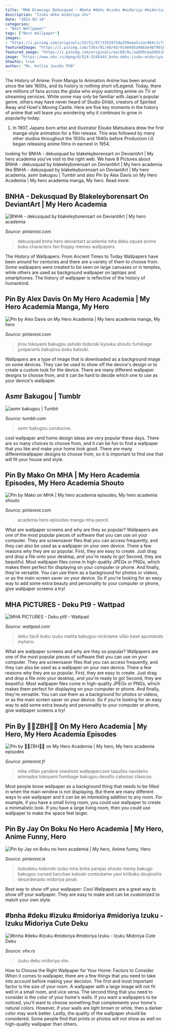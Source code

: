 ```yaml
---
title: "MHA Drawings Dekusquad ~ #bnha #deku #izuku #midoriya #midoriya Izuku"
description: "Izuku deku midoriya vhv"
date: "2022-03-14"
categories:
- "Best Wallpaper"
tags: ["Best Wallpaper"]
images:
- "https://i.pinimg.com/originals/33/51/97/3351973da259eea5ca3c964c1c749a57.jpg"
featuredImage: "https://i.pinimg.com/736x/91/40/4d/91404d5a9863e46f991b487a877281d2.jpg"
featured_image: "https://i.pinimg.com/originals/aa/69/9c/aa699cbad4b51824597f8047662ed221.jpg"
image: "https://www.vhv.rs/dpng/d/524-5245444_bnha-deku-izuku-midoriya-midoriya-izuku-izuku-midoriya.png"
ShowToc: true
author: "Ms. Kellie Jacobs PhD"
---
```



The History of Anime: From Manga to Animation
Anime has been around since the late 1800s, and its history is nothing short ofLegend. Today, there are millions of fans across the globe who enjoy watching anime on TV or streaming services. While some may only be familiar with Japan's popular genre, others may have never heard of Studio Ghibli, creators of Spirited Away and Howl's Moving Castle. Here are five key moments in the history of anime that will leave you wondering why it continues to grow in popularity today:
1) In 1907, Japans born artist and illustrator Eisuke Matsubara drew the first manga-style animation for a film release. This was followed by many other studios throughout the 1930s and 1940s before Production I.G began releasing anime films in earnest in 1954.

	

		
looking for BNHA - dekusquad by blakeleyborensart on DeviantArt | My hero academia you've visit to the right web. We have 8 Pictures about BNHA - dekusquad by blakeleyborensart on DeviantArt | My hero academia like BNHA - dekusquad by blakeleyborensart on DeviantArt | My hero academia, asmr bakugou | Tumblr and also Pin by Alex Davis on My Hero Academia | My hero academia manga, My hero. Read more:
		
    
## BNHA - Dekusquad By Blakeleyborensart On DeviantArt | My Hero Academia

<img loading=lazy src="https://i.pinimg.com/originals/0b/ff/52/0bff52bad9bf2c03b750b1f1b19cff8c.png" onerror="this.onerror=null;this.src='https://tse1.mm.bing.net/th?id=OIP.9uIfNQ_hXPNp46a50BsOpwHaHa&amp;pid=15.1';" alt="BNHA - dekusquad by blakeleyborensart on DeviantArt | My hero academia">

_Source: pinterest.com_

>dekusquad bnha hero deviantart academia mha deku squad anime boku characters fan froppy memes wallpapers. 

	

The History of Wallpapers: From Ancient Times to Today
Wallpapers have been around for centuries and there are a variety of them to choose from. Some wallpapers were created to be seen on large canvases or in temples, while others are used as background wallpaper on laptops and smartphones. The history of wallpaper is reflective of the history of humankind.

    
## Pin By Alex Davis On My Hero Academia | My Hero Academia Manga, My Hero

<img loading=lazy src="https://i.pinimg.com/736x/fe/15/43/fe15430c54ebdad1e96fe1894ec1a6a1.jpg" onerror="this.onerror=null;this.src='https://tse3.mm.bing.net/th?id=OIP.F8qM0rZVJAwisuh_40oVKAHaEo&amp;pid=15.1';" alt="Pin by Alex Davis on My Hero Academia | My hero academia manga, My hero">

_Source: pinterest.com_

>jirou tokoyami bakugou ashido todoroki kyouka shouto fumikage juniperarts bakujirou boku katsuki. 

	

Wallpapers are a type of image that is downloaded as a background image on some devices. They can be used to show off the device's design or to create a custom look for the device. There are many different wallpaper designs to choose from, and it can be hard to decide which one to use as your device's wallpaper.

    
## Asmr Bakugou | Tumblr

<img loading=lazy src="https://64.media.tumblr.com/3e65f0a24e6996acac84080253bde905/tumblr_inline_p5hvm9CkIm1vuz1m0_540.png" onerror="this.onerror=null;this.src='https://tse1.mm.bing.net/th?id=OIP.W7hicCQwVRJDHfG_ZDsf_QHaGF&amp;pid=15.1';" alt="asmr bakugou | Tumblr">

_Source: tumblr.com_

>asmr bakugou conducive. 

	

cool wallpaper and home design ideas are very popular these days. There are so many choices to choose from, and it can be fun to find a wallpaper that you like and make your home look good. There are many differentwallpaper designs to choose from, so it is important to find one that will fit your house and style.

    
## Pin By Mako On MHA | My Hero Academia Episodes, My Hero Academia Shouto

<img loading=lazy src="https://i.pinimg.com/736x/91/40/4d/91404d5a9863e46f991b487a877281d2.jpg" onerror="this.onerror=null;this.src='https://tse1.mm.bing.net/th?id=OIP.kQi-GpQifS5CXDxcldiqegHaOX&amp;pid=15.1';" alt="Pin by Mako on MHA | My hero academia episodes, My hero academia shouto">

_Source: pinterest.com_

>academia hero episodes manga mha pencil. 

	

What are wallpaper screens and why are they so popular?
Wallpapers are one of the most popular pieces of software that you can use on your computer. They are screensaver files that you can access frequently, and they can also be used as a wallpaper on your own device. There a few reasons why they are so popular. First, they are easy to create. Just drag and drop a file onto your desktop, and you're ready to go! Second, they are beautiful. Most wallpaper files come in high-quality JPEGs or PNGs, which makes them perfect for displaying on your computer or phone. And finally, they're versatile. You can use them as a background for photos or videos, or as the main screen saver on your device. So if you're looking for an easy way to add some extra beauty and personality to your computer or phone, give wallpaper screens a try!

    
## MHA PICTURES - Deku Pt9 - Wattpad

<img loading=lazy src="https://em.wattpad.com/ca0b78c9ce3bc705d2863165be4bc679fe338796/68747470733a2f2f73332e616d617a6f6e6177732e636f6d2f776174747061642d6d656469612d736572766963652f53746f7279496d6167652f596e71646c3148694d65424a49413d3d2d3735313734383336362e313562323064376537633466333535323238363130363733313234352e6a7067?s=fit&amp;w=720&amp;h=720" onerror="this.onerror=null;this.src='https://tse4.mm.bing.net/th?id=OIP.ikCdh5Xejaunk9MnJFxxxQHaHa&amp;pid=15.1';" alt="MHA PICTURES - Deku pt9 - Wattpad">

_Source: wattpad.com_

>deku facili boku izuku matita bakugou nickname vilão bawl apuntando myhero. 

	

What are wallpaper screens and why are they so popular?
Wallpapers are one of the most popular pieces of software that you can use on your computer. They are screensaver files that you can access frequently, and they can also be used as a wallpaper on your own device. There a few reasons why they are so popular. First, they are easy to create. Just drag and drop a file onto your desktop, and you're ready to go! Second, they are beautiful. Most wallpaper files come in high-quality JPEGs or PNGs, which makes them perfect for displaying on your computer or phone. And finally, they're versatile. You can use them as a background for photos or videos, or as the main screen saver on your device. So if you're looking for an easy way to add some extra beauty and personality to your computer or phone, give wallpaper screens a try!

    
## Pin By 💖🍰ZBH🍰💖 On My Hero Academia | My Hero, My Hero Academia Episodes

<img loading=lazy src="https://i.pinimg.com/originals/33/51/97/3351973da259eea5ca3c964c1c749a57.jpg" onerror="this.onerror=null;this.src='https://tse3.mm.bing.net/th?id=OIP.5o9ELpOKeAveWRWcfiMIbAHaLc&amp;pid=15.1';" alt="Pin by 💖🍰ZBH🍰💖 on My Hero Academia | My hero, My hero academia episodes">

_Source: pinterest.fr_

>mha villian yandere oneshots wallpapercave taquitos navideño animados tokoyami fumikage bakugou desafío cabezas clásicos. 

	

Most people know wallpaper as a background thing that needs to be filled in when the main window is not displaying. But there are many different ways to use wallpaper and it can be an interesting addition to any room. For example, if you have a small living room, you could use wallpaper to create a minimalistic look. If you have a large living room, then you could use wallpaper to make the space feel larger.

    
## Pin By Jay On Boku No Hero Academia | My Hero, Anime Funny, Hero

<img loading=lazy src="https://i.pinimg.com/originals/aa/69/9c/aa699cbad4b51824597f8047662ed221.jpg" onerror="this.onerror=null;this.src='https://tse4.mm.bing.net/th?id=OIP.rGVItbL6YqRrKOAG09MXwQHaN6&amp;pid=15.1';" alt="Pin by Jay on Boku no hero academia | My hero, Anime funny, Hero">

_Source: pinterest.ie_

>tododeku todoroki izuku mha bnha parejas shouto memy bakugo bakugou cursed kacchan katsuki contestame yaoi kiribaku doujinshis desordenado midoriya pinali. 

	

Best way to show off your wallpaper:
Cool Wallpapers are a great way to show off your wallpaper. They are easy to make and can be customized to match your own style.

    
## #bnha #deku #izuku #midoriya #midoriya Izuku - Izuku Midoriya Cute Deku

<img loading=lazy src="https://www.vhv.rs/dpng/d/524-5245444_bnha-deku-izuku-midoriya-midoriya-izuku-izuku-midoriya.png" onerror="this.onerror=null;this.src='https://tse4.mm.bing.net/th?id=OIP.EbnnvO0jjoOHSX7t1dNPhAHaKJ&amp;pid=15.1';" alt="#bnha #deku #izuku #midoriya #midoriya Izuku - Izuku Midoriya Cute Deku">

_Source: vhv.rs_

>izuku deku midoriya vhv. 

	

How to Choose the Right Wallpaper for Your Home: Factors to Consider
When it comes to wallpaper, there are a few things that you need to take into account before making your decision. The first and most important factor is the size of your room. A wallpaper with a large image will not fit well in a small room, and vice versa. 
The second thing that you need to consider is the color of your home's walls. If you want a wallpapers to be noticed, you'll want to choose something that complements your home's natural colors. However, if your walls are light brown or white, then a darker color may work better. 
Lastly, the quality of the wallpaper should be considered. Some people find that prints or photos will not show as well on high-quality wallpaper than others.

